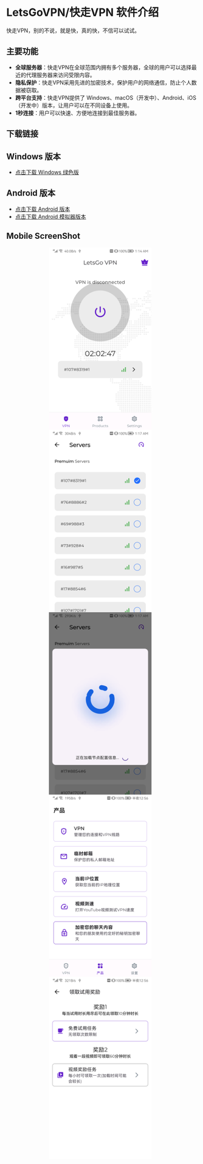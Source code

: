 # LetsGoVPN/快走VPN 软件介绍

快走VPN，别的不说，就是快，真的快，不信可以试试。

## 主要功能

- **全球服务器**：快走VPN在全球范围内拥有多个服务器，全球的用户可以选择最近的代理服务器来访问受限内容。
- **隐私保护**：快走VPN采用先进的加密技术，保护用户的网络通信，防止个人数据被窃取。
- **跨平台支持**：快走VPN提供了 Windows、macOS（开发中）、Android、iOS（开发中）版本，让用户可以在不同设备上使用。
- **1秒连接**：用户可以快速、方便地连接到最佳服务器。

## 下载链接

## Windows 版本
- [点击下载 Windows 绿色版](https://github.com/Pawdroid/LetsGoVPN/releases/download/1.0.1/windows-x86_64.zip)

## Android 版本
- [点击下载 Android 版本](https://github.com/Pawdroid/LetsGoVPN/releases/download/1.0.1/app-arm64-v8a-release.apk)
- [点击下载 Android 模拟器版本](https://github.com/Pawdroid/LetsGoVPN/releases/download/1.0.1/app-x86_64-release.apk)

## Mobile ScreenShot

<div  align="center">
  <img src="https://github.com/Pawdroid/LetsGoVPN/blob/main/static/test311.png?raw=true" width = "270" height = "480" alt="图片1" align=center style="padding-right: 10px;"/>
  <img src="https://github.com/Pawdroid/LetsGoVPN/blob/main/static/test312.png?raw=true" width = "270" height = "480" alt="图片2" align=center style="padding-right: 10px;"/>
</div>
<div  align="center">
  <img src="https://github.com/Pawdroid/LetsGoVPN/blob/main/static/test313.png?raw=true" width = "270" height = "480" alt="图片3" align=center style="padding-right: 10px;"/>
  <img src="https://github.com/Pawdroid/LetsGoVPN/blob/main/static/test214.png?raw=true" width = "270" height = "480" alt="图片4" align=center style="padding-right: 10px;"/>
  <img src="https://github.com/Pawdroid/LetsGoVPN/blob/main/static/test215.png?raw=true" width = "270" height = "480" alt="图片5" align=center style="padding-right: 10px;"/>
</div>

